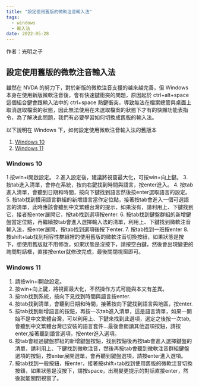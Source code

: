 ```yaml
---
title: "設定使用舊版的微軟注音輸入法"
tags:
  - windows
  - 輸入法
date: 2022-05-28
---
```


作者：光明之子

##  設定使用舊版的微軟注音輸入法

雖然在 NVDA 的努力下，對於新版的微軟注音支援的越來越完善，但 Windows 本身在使用新版微軟注音後，會有快速鍵衝突的問題，原因起於 ctrl+alt+space 這個組合鍵會跟輸入法中的 ctrl+space 熱鍵衝突，導致無法在檔案總管與桌面上取消選取檔案的狀態，因此無法使用在未選取檔案的狀態下才有的快顯功能表指令，為了解決此問題，我們有必要學習如何切換成舊版的輸入法。

以下說明在 Windows 下，如何設定使用微軟注音輸入法的舊版本

1. [Windows 10](#windows-10)
2. [Windows 11](#windows-11)

### Windows 10

1.按win+i開啟設定。
2.進入設定後，建議將視窗最大化，可按win+向上鍵。
3. 按tab進入清單，會停在系統，按向右鍵找到時間與語言，按enter進入。
4. 按tab進入清單，會聽到日期和時間，按向下鍵找到語言然後按enter選取語言的設定。
5. 按tab找到慣用語言群組的新增語言當作定位點，接著按tab會進入一個可選語言的清單，此時應該會聽到中文繁體台灣的提示，如果沒有，請利用上、下鍵找到它，接者按enter展開它，按tab找到選項按enter.
6. 按tab找到鍵盤群組的新增鍵盤當定位點，再繼續按tab會進入選擇輸入法的清單，利用上、下鍵找到微軟注音輸入法，按enter展開，按tab找到選項後按下enter.
7. 按tab找到一班按enter
8. 按shift+tab找到相容性群組裡的使用舊版的微軟注音切換按紐，如果狀態是按下，想使用舊版就不用修改，如果狀態是沒按下，請按空白鍵，然後會出現變更的詢問對話框，直接按enter就修改完成，最後關閉視窗即可。

### Windows 11
1. 請按win+i開啟設定。
2. 按win+向上鍵，將視窗最大化，不然操作方式可能與本文有差異。
3. 按tab找到系統，按向下見找到時間與語言按enter.
4. 按tab找到清單，會聽到日期和時間，接著按向下鍵找到語言與地區，按enter.
5. 按tab找到新增語言的按鈕，再按一次tab進入清單，這是語言清單，如果一開始不是中文繁體台灣，可以利用上、下鍵來找到此選項，選定之後按一次tab,會聽到中文繁體台灣已安裝的語言套件...最後會朗讀其他選項按鈕，請按enter,接著聽到語言選項，按enter進入選項。
6. 按tab會經過鍵盤群組的新增鍵盤按鈕，找到按鈕後再按tab會進入選擇鍵盤的清單，請利用上、下鍵找到微軟注音，然後再按tab會聽到微軟注音群組鍵盤選項的按鈕，按enter展開選單，會再聽到鍵盤選項，請按enter進入選項。
7. 按tab找到一般按鈕，按enter，接著按shift+tab找到使用舊版的微軟注音切換按鈕，如果狀態是沒按下，請按space，出現變更提示的對話直接enter，然後就能關閉視窗了。
